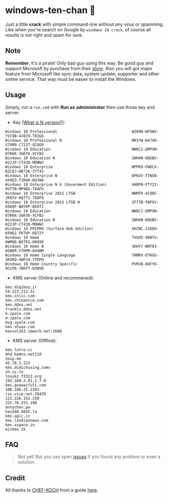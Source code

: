 # windows-ten-chan 🍙

Just a little **crack** with simple command-line without any virus or spamming. Like when you're search on Google by `windows 10 crack`, of course all results is not right and spam for sure.

## Note

**Remember**, it's a pirate! Only bad guy using this way. Be good guy and support Microsoft by purchase from their [store](https://www.microsoft.com/en-us/store/b/windows). Also you will got major feature from Microsoft like sync data, system update, supporter and other online service. That way must be easier to install the Windows.

## Usage

Simply, run a `run.cmd` with **Run as administrator** then use those key and server.

- Key ([What is N version?](https://support.microsoft.com/en-us/help/11529/what-is-a-windows-7-n-edition)):

```text
Windows 10 Professional                                 W269N-WFGWX-YVC9B-4J6C9-T83GX
Windows 10 Professional N                               MH37W-N47XK-V7XM9-C7227-GCQG9
Windows 10 Education                                    NW6C2-QMPVW-D7KKK-3GKT6-VCFB2
Windows 10 Education N                                  2WH4N-8QGBV-H22JP-CT43Q-MDWWJ
Windows 10 Enterprise                                   NPPR9-FWDCX-D2C8J-H872K-2YT43
Windows 10 Enterprise N                                 DPH2V-TTNVB-4X9Q3-TJR4H-KHJW4
Windows 10 Enterprise N G (Goverment Edition)           44RPN-FTY23-9VTTB-MP9BX-T84FV
Windows 10 Enterprise 2015 LTSB                         WNMTR-4C88C-JK8YV-HQ7T2-76DF9
Windows 10 Enterprise 2015 LTSB N                       2F77B-TNFGY-69QQF-B8YKP-D69TJ
Windows 10 Education                                    NW6C2-QMPVW-D7KKK-3GKT6-VCFB2
Windows 10 Education N                                  2WH4N-8QGBV-H22JP-CT43Q-MDWWJ
Windows 10 PPIPRO (Surface Hub Edition)                 XKCNC-J26Q9-KFHD2-FKTHY-KD72Y
Windows 10 Home                                         TX9XD-98N7V-6WMQ6-BX7FG-H8Q99
Windows 10 Home N                                       3KHY7-WNT83-DGQKR-F7HPR-844BM
Windows 10 Home Single Language                         7HNRX-D7KGG-3K4RQ-4WPJ4-YTDFH
Windows 10 Home Country Specific                        PVMJN-6DFY6-9CCP6-7BKTT-D3WVR
```

- KMS server (Online and recommened):

```text
kms.digiboy.ir
54.223.212.31
kms.cnlic.com
kms.chinancce.com
kms.ddns.net
franklv.ddns.net
k.zpale.com
m.zpale.com
mvg.zpale.com
kms.shuax.com
kensol263.imwork.net:1688
```

- KMS server (Offline):

```text
kms.lotro.cc
mhd.kmdns.net110
noip.me
45.78.3.223
kms.didichuxing.coms
zh.us.to
toxykz.f3322.org
192.168.2.81.2.7.0
kms.guowaifuli.com
106.186.25.2393
rss.vicp.net:20439
122.226.152.230
222.76.251.188
annychen.pw
heu168.6655.la
kms.aglc.cc
kms.landiannews.com
kms.xspace.in
winkms.tk
```

## FAQ

> Not yet! But you can open [issues](https://github.com/nakorndev/windows-ten-chan/issues) if you found any problem or even a solution.

## Credit

All thanks to [CHEF-KOCH](https://github.com/CHEF-KOCH) from a guide [here](https://gist.github.com/CHEF-KOCH/1273041f0eafd20f2219).
